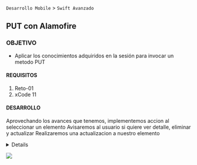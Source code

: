  
`Desarrollo Mobile` > `Swift Avanzado` 

	
## PUT con Alamofire 

### OBJETIVO 

- Aplicar los conocimientos adquiridos en la sesión para invocar un metodo PUT

#### REQUISITOS 

1. Reto-01
2. xCode 11

#### DESARROLLO

Aprovechando los avances que tenemos, implementemos accion al seleccionar un elemento
Avisaremos al usuario si quiere ver detalle, eliminar y actualizar
Realizaremos una actualizacion a nuestro elemento

<details>
	Solucion
	
	Agregaremos una opcion para actualizar nuestro elemento
	Generaremos una vista con esta opción para hacer un update
	
	
</details> 


![](S6-R2.png) 
